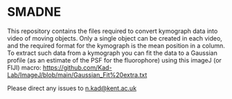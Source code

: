 # SMADNE
This repository contains the files required to convert kymograph data into video of moving objects. Only a single object can be created in each video, and the required format for the kymograph is the mean position in a column. To extract such data from a kymograph you can fit the data to a Gaussian profile (as an estimate of the PSF for the fluorophore) using this imageJ (or FIJI) macro: https://github.com/Kad-Lab/ImageJ/blob/main/Gaussian_Fit%20extra.txt 

Please direct any issues to  n.kad@kent.ac.uk
